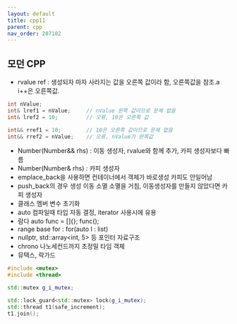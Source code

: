 ```yaml
---
layout: default
title: cpp11
parent: cpp
nav_order: 207102
---
```


## 모던 CPP
* rvalue ref : 생성되자 마자 사라지는 값을 오른쪽 값이라 함, 오른쪽값을 참조.a i++은 오른쪽값.
```cpp
int nValue;
int& lref1 = nValue;     // nValue 왼쪽 값이므로 문제 없음
int& lref2 = 10;         // 오류, 10은 오른쪽 값

int&& rref1 = 10;        // 10은 오른쪽 값이므로 문제 없음
int&& rref2 = nValue;    // 오류, nValue가 왼쪽값
```
* Number(Number&& rhs) : 이동 생성자, rvalue와 함께 추가, 카피 생성자보다 빠름
* Number(Number& rhs)  : 카피 생성자
* emplace_back을 사용하면 컨테이너에서 객체가 바로생성 카피도 안일어남
* push_back의 경우 생성 이동 소멸 소멸을 거침, 이동생성자를 만들지 않았다면 카피 생성자
* 클래스 멤버 변수 초기화 
* auto 컴파일때 타입 자동 결정, iterator 사용시에 유용
* 람다 auto func = []{}; func();
* range base for : for(auto I : list)
* nullptr, std::array<int, 5> 등 포인터 자료구조
* chrono 나노세컨드까지 초정밀 타임 객체
* 뮤택스, 락가드

```cpp
#include <mutex>
#include <thread>

std::mutex g_i_mutex;

std::lock_guard<std::mutex> lock(g_i_mutex);
std::thread t1(safe_increment);
t1.join();
```
